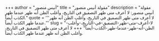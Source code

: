 +++
author = "أنيس منصور"
title = "مقولة أنيس منصور"
description = "مقولة أنيس منصور: لا أعرف متى ظهر التصفيق في التاريخ، وأغلب الظن أنه ظهر عندما ظهر الكذب أيضاً."
quote = '''لا أعرف متى ظهر التصفيق في التاريخ، وأغلب الظن أنه ظهر عندما ظهر الكذب أيضاً.'''
slug = "لا-أعرف-متى-ظهر-التصفيق-في-التاريخ،-وأغلب-الظن-أنه-ظهر-عندما-ظهر-الكذب-أيضاً"
+++
لا أعرف متى ظهر التصفيق في التاريخ، وأغلب الظن أنه ظهر عندما ظهر الكذب أيضاً.
